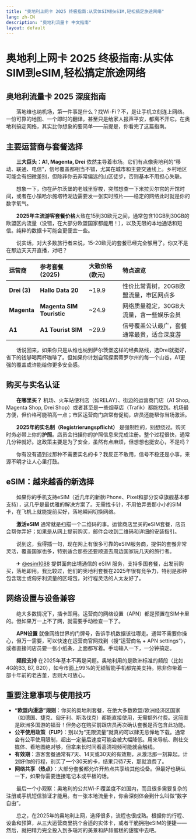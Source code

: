 ```yaml
---
title: "奥地利上网卡 2025 终极指南:从实体SIM到eSIM,轻松搞定旅途网络"
lang: zh-CN
description: "奥地利流量卡 中文指南"
layout: default
---
```

# 奥地利上网卡 2025 终极指南:从实体SIM到eSIM,轻松搞定旅途网络

## 奥地利流量卡 2025 深度指南

　　落地维也纳机场，第一件事是什么？找Wi-Fi？不，是让手机立刻连上网络。一份可靠的地图、一个即时的翻译，甚至只是给家人报声平安，都离不开它。在奥地利搞定网络，其实比你想象的要简单——前提是，你看完了这篇指南。

## 主要运营商与套餐选择

　　**三大巨头：A1, Magenta, Drei** 依然主导着市场。它们有点像奥地利的“移动、联通、电信”，信号覆盖都相当不错，尤其在城市和主要交通线上。乡村地区可能会有细微差别，但除非你去非常偏远的山区徒步，否则基本不用担心失联。

　　想象一下，你在萨尔茨堡的老城里穿梭，突然想查一下米拉贝尔宫的开馆时间，或者在小镇哈尔施塔特湖边需要发一张实时照片——稳定的网络此时就是你的数字氧气。

　　**2025年主流游客套餐价格**大致在15到30欧元之间，通常包含10GB到30GB的欧盟区内流量（没错，在大部分欧盟国家都能用！），以及无限的本地通话和短信。纯粹的数据卡可能会更便宜一些。

　　说实话，对大多数旅行者来说，15-20欧元的套餐已经完全够用了。你又不是在那边天天开直播，对吧？

| 运营商 | 参考套餐 (2025) | 大致价格 (欧元) | 特点速览 |
| :--- | :--- | :--- | :--- |
| **Drei (3)** | **Hallo Data 20** | ~19.9 | 性价比常青树，20GB欧盟流量，市区网点多 |
| **Magenta** | **Magenta SIM Touristic** | ~24.9 | 网络质量稳定，30GB大流量，含一些娱乐会员 |
| **A1** | **A1 Tourist SIM** | ~29.9 | 信号覆盖公认最广，套餐通常最贵，适合深度游 |

　　话说回来，如果你只是从维也纳到萨尔茨堡这样的经典路线，选Drei就挺好，省下的钱够喝两杯咖啡了。但如果你计划自驾探索蒂罗尔州的每一个山谷，A1更强的覆盖或许能给你更多安全感。

## 购买与实名认证

　　**在哪里买？** 机场、火车站便利店（如RELAY）、街边的运营商门店（A1 Shop, Magenta Shop, Drei Shop）或者甚至是一些烟草店（Trafik）都能找到。机场最方便，但价格可能稍高一点；市区运营商门店常有促销，店员还能帮你当场激活。

　　**2025年的实名制（Registrierungspflicht）** 是强制性的，别想绕过。购买时务必带上你的**护照**。店员会扫描你的护照信息来完成注册。整个过程很快，通常几分钟就好。这政策主要是为了安全，虽然有点麻烦，但想想也挺安心，不是吗？

　　你有没有遇到过那种不需要实名的卡？我反正不敢用，信号不稳还是小事，来源不明才让人心里打鼓。

## eSIM：越来越香的新选择

　　如果你的手机支持eSIM（近几年的新款iPhone、Pixel和部分安卓旗舰基本都支持），这几乎是最优雅的解决方案了。无需找卡针，不用怕弄丢那小小的SIM卡，在飞机上就能提前买好，落地瞬间切换网络。

　　**激活eSIM** 通常就是扫描一个二维码的事。运营商店里买的eSIM套餐，店员会帮你弄好；如果是从网上提前购买，邮件会收到二维码和详细的安装指引。

　　说到这，我得插一句，现在网上有很多可靠的eSIM服务商，提供的套餐非常灵活，覆盖国家也多，特别适合那些还要顺道去周边国家玩几天的旅行者。

　　✈ [@esim1088](https://t.me/s/esim1088) 提供面向出境通信的 eSIM 服务，支持多国套餐，出发前购买，落地即用。我比较过，他们的奥地利套餐在2025年很有竞争力，特别是那种包含瑞士或匈牙利流量的区域包，对行程灵活的人太友好了。

## 网络设置与设备兼容

　　绝大多数情况下，插卡即用。运营商的网络设置（APN）都是预置在SIM卡里的。但如果万一上不了网，就需要手动检查一下了。

　　**APN设置** 就像网络世界的门牌号，告诉手机数据该往哪走。通常不需要你操心，但万一需要，可以快速在运营商官网找到（搜“运营商名 + APN settings”），或者直接问店员要一张小纸条，上面都写着。手动输入一下，一分钟搞定。

　　**频段支持** 在2025年基本不再是问题。奥地利用的是欧洲标准的频段（比如4G的B3, B7, B20），如今市面上99%的无锁智能手机都完美支持。除非你带着一部十年前的老古董，否则大可放心。

## 重要注意事项与使用技巧

*   **“欧盟内漫游”规则**：你买的奥地利套餐，在绝大多数欧盟/欧洲经济区国家（如德国、捷克、匈牙利、斯洛伐克）都能直接使用，无需额外付费。这简直是欧洲多国游的福音！但务必在购买前跟店员再次确认套餐是否包含此功能。
*   **公平使用政策（FUP）**：别以为“无限流量”就真的可以肆无忌惮地下载。通常会有公平使用限制，超出一定量后速度可能会被大幅降低。用来导航、刷社交媒体、看地图绝对够，但拿来长时间看高清视频可能就会触线。
*   **有效期**：游客套餐通常有7天、14天或30天的有效期，从激活那一刻算起。计划好你的行程，别买了一个30天的卡，结果只待7天，那就浪费了。
*   **网络共享（热点）**：大部分套餐都允许开热点共享给其他设备。但最好也确认一下，如果你需要连接笔记本或平板的话。

　　最后一个小观察：奥地利的公共Wi-Fi覆盖度不如国内，而且很多需要复杂的注册或手机短信验证才能用。有一张本地流量卡，你会深刻体会到什么叫做“数字自由”。

　　总之，在2025年的奥地利上网，选择很多，流程也很成熟。根据你的行程、设备和预算，从三大运营商里挑个合适的实体卡，或者干脆拥抱eSIM的便捷——然后，就把精力完全投入到多瑙河的美景和萨赫蛋糕的甜蜜中去吧。